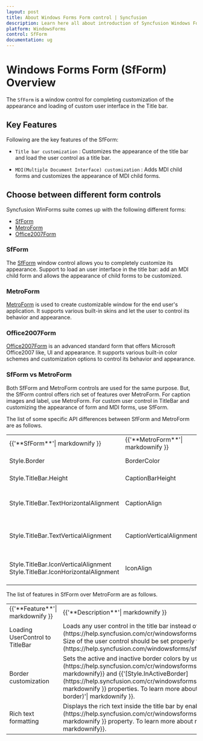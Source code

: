 ```yaml
---
layout: post
title: About Windows Forms Form control | Syncfusion
description: Learn here all about introduction of Syncfusion Windows Forms Form (SfForm) control, its elements, and more details.
platform: WindowsForms
control: SfForm
documentation: ug
---
```


# Windows Forms Form (SfForm) Overview

The `SfForm` is a window control for completing customization of the appearance and loading of custom user interface in the Title bar.

## Key Features

Following are the key features of the SfForm:

* `Title bar customization` : Customizes the appearance of the title bar and load the user control as a title bar.

* `MDI(Multiple Document Interface) customization` : Adds MDI child forms and customizes the appearance of MDI child forms.


## Choose between different form controls

Syncfusion WinForms suite comes up with the following different forms:

* [SfForm](https://www.syncfusion.com/products/windows-forms/form)
* [MetroForm](https://www.syncfusion.com/products/windows-forms/metroform)
* [Office2007Form](https://www.syncfusion.com/products/windows-forms/office2007form)

### SfForm

The [SfForm](https://help.syncfusion.com/windowsforms/sfform/overview) window control allows you to completely customize its appearance. Support to load an user interface in the title bar: add an MDI child form and allows the appearance of child forms to be customized.

### MetroForm

[MetroForm](https://help.syncfusion.com/windowsforms/metroform/overview) is used to create customizable window for the end user's application. It supports various built-in skins and let the user to control its behavior and appearance.

### Office2007Form

[Office2007Form](https://help.syncfusion.com/windowsforms/office2007form/overview) is an advanced standard form that offers Microsoft Office2007 like, UI and appearance. It supports various built-in color schemes and customization options to control its behavior and appearance.

### SfForm vs MetroForm

Both SfForm and MetroForm controls are used for the same purpose. But, the SfForm control offers rich set of features over MetroForm. For caption images and label, use MetroForm. For custom user control in TitleBar and customizing the appearance of form and MDI forms, use SfForm.

The list of some specific API differences between SfForm and MetroForm are as follows.

<table>
<tr>
<td>
{{'**SfForm**'| markdownify }}
</td>
<td>
{{'**MetroForm**'| markdownify }}
</td>
<td>
{{'**Description**'| markdownify }}
</td>
</tr>
<tr>
<td>
Style.Border
</td>
<td>
BorderColor
</td>
<td>
Changes the color of the border. 
</td>
</tr>
<tr>
<td>
Style.TitleBar.Height
</td>
<td>
CaptionBarHeight
</td>
<td>
Increases the title or caption bar height.
</td>
</tr>
<tr>
<td>
Style.TitleBar.TextHorizontalAlignment
</td>
<td>
CaptionAlign
</td>
<td>
Displays the text on the title or caption bar that can be aligned horizontally.
</td>
</tr>
<tr>
<td>
Style.TitleBar.TextVerticalAlignment
</td>
<td>
CaptionVerticalAlignment
</td>
<td>
Displays the text on the title or caption bar that can be aligned vertically.
</td>
</tr>
<tr>
<td>
Style.TitleBar.IconVerticalAlignment
Style.TitleBar.IconHorizontalAlignment
</td>
<td>
IconAlign
</td>
<td>
Displays the icon that can be aligned horizontally or vertically.
</td>
</tr>
</table>

The list of features in SfForm over MetroForm are as follows.

<table>
<tr>
<td>
{{'**Feature**'| markdownify }}
</td>
<td>
{{'**Description**'| markdownify }}
</td>
</tr>
<tr>
<td>
Loading UserControl to TitleBar
</td>
<td>
Loads any user control in the title bar instead of text by using the {{'[TitleBarTextControl](https://help.syncfusion.com/cr/windowsforms/Syncfusion.WinForms.Controls.SfForm.html#Syncfusion_WinForms_Controls_SfForm_TitleBarTextControl)'| markdownify }} property. Size of the user control should be set properly to fit the control within the title bar. To learn more about loading user control to TitleBar in SfForm, refer to {{'[here](https://help.syncfusion.com/windowsforms/sfform/titlebar#loading-user-control-to-the-title-bar)'| markdownify }}.

</td>
</tr>
<tr>
<td>
Border customization
</td>
<td>
Sets the active and inactive border colors by using the {{'[Style.Border](https://help.syncfusion.com/cr/windowsforms/Syncfusion.WinForms.Controls.Styles.FormVisualStyle.html#Syncfusion_WinForms_Controls_Styles_FormVisualStyle_Border)'| markdownify}} and {{'[Style.InActiveBorder](https://help.syncfusion.com/cr/windowsforms/Syncfusion.WinForms.Controls.Styles.FormVisualStyle.html#Syncfusion_WinForms_Controls_Styles_FormVisualStyle_InactiveBorder)'| markdownify }} properties. To learn more about border customization in SfForm, refer to {{'[here](https://help.syncfusion.com/windowsforms/sfform/formcustomization#form-border)'| markdownify }}.

</td>
</tr>
<tr>
<td>
Rich text formatting
</td>
<td>
Displays the rich text inside the title bar by enabling the {{'[AllowRichText](https://help.syncfusion.com/cr/windowsforms/Syncfusion.WinForms.Controls.Styles.TitleBarStyleInfo.html#Syncfusion_WinForms_Controls_Styles_TitleBarStyleInfo_AllowRichText)'| markdownify }} property. To learn more about rich text formatting in SfForm, refer to {{'[here](https://help.syncfusion.com/windowsforms/sfform/titlebar#rich-text-formatting)'| markdownify}}.

</td>
</tr>
</table>

